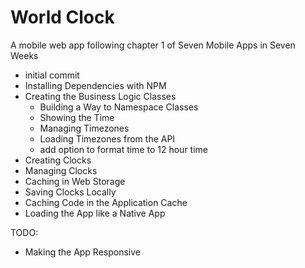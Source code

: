 # World Clock

A mobile web app following chapter 1 of Seven Mobile Apps in Seven Weeks

- initial commit
- Installing Dependencies with NPM
- Creating the Business Logic Classes
	- Building a Way to Namespace Classes
	- Showing the Time
	- Managing Timezones
	- Loading Timezones from the API
	- add option to format time to 12 hour time
- Creating Clocks
- Managing Clocks
- Caching in Web Storage
- Saving Clocks Locally
- Caching Code in the Application Cache
- Loading the App like a Native App

TODO:
- Making the App Responsive
